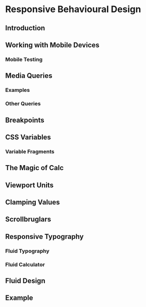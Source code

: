 # Responsive Behavioural Design

## Introduction

## Working with Mobile Devices
### Mobile Testing

## Media Queries
### Examples
### Other Queries

## Breakpoints

## CSS Variables
### Variable Fragments

## The Magic of Calc

## Viewport Units

## Clamping Values

## Scrollbruglars

## Responsive Typography
### Fluid Typography
### Fluid Calculator

## Fluid Design

## Example
